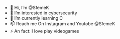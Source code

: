 - 👋 Hi, I’m @SfemeK
- 👀 I’m interested in cybersecurity
- 🌱 I’m currently learning C
- 📫 Reach me On Instagram and Youtobe @SfemeK
- ⚡ An fact: I love play videogames

<!---
SfemeK/SfemeK is a ✨ special ✨ repository because its `README.md` (this file) appears on your GitHub profile.
You can click the Preview link to take a look at your changes.
--->
